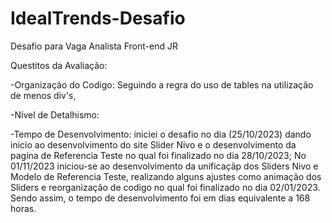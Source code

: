 # IdealTrends-Desafio
Desafio para Vaga Analista Front-end JR

Questitos da Avaliação:

-Organização do Codigo:
Seguindo a regra do uso de tables na utilização de menos div's, 

-Nível de Detalhismo:

-Tempo de Desenvolvimento:
iniciei o desafio no dia (25/10/2023) dando inicio ao desenvolvimento do site Slider Nivo e 
o desenvolvimento da pagína de Referencia Teste no qual foi finalizado  no dia 28/10/2023;
No 01/11/2023  iniciou-se ao desenvolvimento da unificaçãp dos Sliders Nivo e Modelo de Referencia Teste, realizando alguns ajustes 
como animação dos Sliders e reorganização de codigo no qual foi finalizado no dia 02/01/2023. 
Sendo assim, o tempo de desenvolvimento foi em  dias equivalente a 168 horas.
